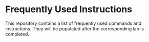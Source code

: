 # Frequently Used Instructions

This repository contains a list of frequently used commands and instructions. They will be populated after the corresponding lab is completed.
